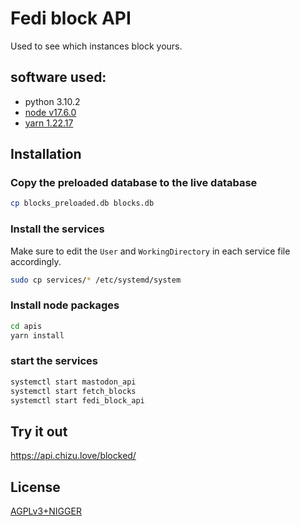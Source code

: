 # Fedi block API

Used to see which instances block yours.

## software used:

- python 3.10.2
- [node v17.6.0](https://github.com/nodesource/distributions/blob/master/README.md#installation-instructions)
- [yarn 1.22.17](https://classic.yarnpkg.com/en/docs/install#debian-stable)

## Installation

### Copy the preloaded database to the live database

```bash
cp blocks_preloaded.db blocks.db
```

### Install the services

Make sure to edit the `User` and `WorkingDirectory` in each service file accordingly.

```bash
sudo cp services/* /etc/systemd/system
```

### Install node packages

```bash
cd apis
yarn install
```

### start the services

```bash
systemctl start mastodon_api
systemctl start fetch_blocks
systemctl start fedi_block_api
```

## Try it out

https://api.chizu.love/blocked/

## License

[AGPLv3+NIGGER](https://plusnigger.autism.exposed/)
